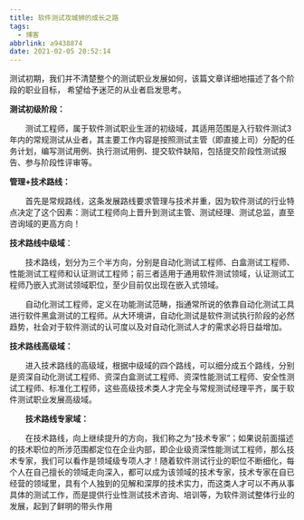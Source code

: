 ```yaml
---
title: 软件测试攻城狮的成长之路
tags:
  - 博客
abbrlink: a9438874
date: 2021-02-05 20:52:14
---
```


测试初期，我们并不清楚整个的测试职业发展如何，该篇文章详细地描述了各个阶段的职业目标， 希望给予迷茫的从业者启发思考。

**测试初级阶段：**

　　测试工程师，属于软件测试职业生涯的初级域，其适用范围是入行软件测试3年内的常规测试从业者，其主要工作内容是按照测试主管（即直接上司）分配的任务计划，编写测试用例、执行测试用例、提交软件缺陷，包括提交阶段性测试报告、参与阶段性评审等。

 

**管理+技术路线：**

　　首先是常规路线，这条发展路线要求管理与技术并重，因为软件测试的行业特点决定了这个因素：测试工程师向上晋升到测试主管、测试经理、测试总监，直至咨询域的更高方向！

**技术路线中级域**：

　　技术路线，划分为三个半方向，分别是自动化测试工程师、白盒测试工程师、性能测试工程师和认证测试工程师；前三者适用于通用软件测试领域，认证测试工程师乃嵌入式测试领域职位，至少目前仅出现在嵌入式领域。

　　自动化测试工程师，定义在功能测试范畴，指通常所说的依靠自动化测试工具进行软件黑盒测试的工程师。从大环境讲，自动化测试是软件测试执行阶段的必然趋势，社会对于软件测试的认可度以及对自动化测试人才的需求必将日益增加。

**技术路线高级域：**

　　进入技术路线的高级域，根据中级域的四个路线，可以细分成五个路线，分别是资深自动化测试工程师、资深白盒测试工程师、资深性能测试工程师、安全性测试工程师、标准化工程师，这些高级技术类人才完全与常规测试经理平齐，属于软件测试职业发展高级域。

　　**技术路线专家域：**

　　在技术路线，向上继续提升的方向，我们称之为“技术专家”；如果说前面描述的技术职位的所涉范围都定位在企业内部，即企业级资深性能测试工程师，那么技术专家，我们可以看作是领域级专项人才！随着软件测试行业的职位不断细化，每个人在自己擅长的领域走向深入，都可以成为该领域的技术专家，技术专家在自已经营的领域里，具有个人独到的见解和深厚的技术实力，而这类人才可以不再从事具体的测试工作，而是提供行业性测试技术咨询、培训等，为软件测试整体行业的发展，起到了鲜明的带头作用

